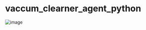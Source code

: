 # vaccum_clearner_agent_python
![image](https://user-images.githubusercontent.com/114800813/219093481-8fcd8f39-aeab-4d56-98e8-3243ed65de43.png)
